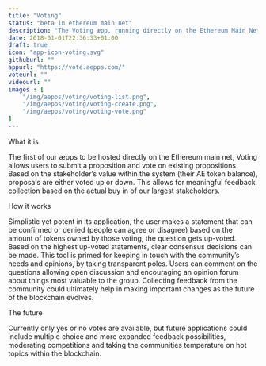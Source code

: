 ```yaml
---
title: "Voting"
status: "beta in ethereum main net"
description: "The Voting æpp, running directly on the Ethereum Main Net, allows you to propose something and then put it to a yes or no vote within the community. This lets shareholders express meaningful opinions that can potentially change the system itself."
date: 2018-01-01T22:36:33+01:00
draft: true
icon: "app-icon-voting.svg"
githuburl: ""
appurl: "https://vote.aepps.com/"
voteurl: ""
videourl: ""
images : [
	"/img/aepps/voting/voting-list.png",
	"/img/aepps/voting/voting-create.png",
	"/img/aepps/voting/voting-vote.png"
]
---
```


<p class="question">What it is</p>
<p class="answer">
The first of our æpps to be hosted directly on the Ethereum main net, Voting allows users to submit a proposition and vote on existing propositions. Based on the stakeholder’s value within the system (their AE token balance), proposals are either voted up or down. This allows for meaningful feedback collection based on the actual buy in of our largest stakeholders.</p>

<p class="question">How it works</p>
<p class="answer">Simplistic yet potent in its application, the user makes a statement that can be confirmed or denied (people can agree or disagree) based on the amount of tokens owned by those voting, the question gets up-voted. Based on the highest up-voted statements, clear consensus decisions can be made.
This tool is primed for keeping in touch with the community’s needs and opinions, by taking transparent poles. Users can comment on the questions allowing open discussion and encouraging an opinion forum about things most valuable to the group. Collecting feedback from the community could ultimately help in making important changes as the future of the blockchain evolves.</p>

<p class="question">The future</p>
<p class="answer">Currently only yes or no votes are available, but future applications could include multiple choice and more expanded feedback possibilities, moderating competitions and taking the communities temperature on hot topics within the blockchain.</p>
